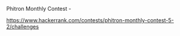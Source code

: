 Phitron Monthly Contest -

https://www.hackerrank.com/contests/phitron-monthly-contest-5-2/challenges
